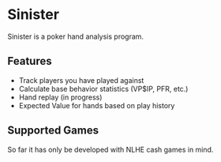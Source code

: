 Sinister
========

Sinister is a poker hand analysis program.


Features
--------

 * Track players you have played against
 * Calculate base behavior statistics (VP$IP, PFR, etc.)
 * Hand replay (in progress)
 * Expected Value for hands based on play history

Supported Games
---------------

So far it has only be developed with NLHE cash games in mind.
